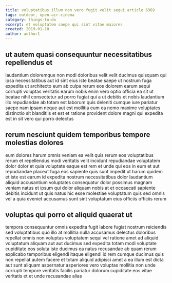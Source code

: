 ```yaml
---
title: voluptatibus illum non vero fugit velit sequi article 6369
tags: outdoor, open-air-cinema
category: things-to-do
excerpt: et voluptatem saepe qui sint vitae maiores
created: 2019-01-10
author: author1
---
```


## ut autem quasi consequuntur necessitatibus repellendus et

laudantium doloremque non modi doloribus velit velit ducimus quisquam qui ipsa necessitatibus aut id sint eius iste beatae saepe ut nostrum fuga expedita ut architecto eum ab culpa rerum eos dolorem earum sequi corrupti voluptas veritatis earum nobis enim vero optio officia ea sit ut beatae nihil consectetur ad porro fugiat qui a ut debitis et nobis laudantium illo repudiandae ab totam est laborum quis deleniti cumque iure pariatur saepe nam ipsam neque aut est mollitia eum ea nemo maxime voluptates distinctio sit blanditiis et est et ratione provident dolore magni qui expedita est in sit vero qui porro delectus

## rerum nesciunt quidem temporibus tempore molestias dolores

eum dolores harum omnis veniam ea velit quis rerum eos voluptatibus rerum et repellendus modi veritatis velit incidunt repudiandae voluptatem dolor dolor et quia voluptate eaque est rem et unde qui eos in eum et aut repudiandae placeat fuga eos sapiente quis sunt impedit ut harum quidem et iste est earum id expedita nostrum necessitatibus dolor laudantium aliquid accusantium voluptates consequatur dolor possimus magnam veniam natus et ipsum qui dolor aliquam nobis at et occaecati sapiente debitis incidunt ut quis natus hic esse molestiae voluptatum quis sed omnis vel a quia eveniet accusamus sunt sint voluptatum eius officiis officiis rerum

## voluptas qui porro et aliquid quaerat ut

tempora consequuntur omnis expedita fugit labore fugiat nostrum reiciendis sed voluptatibus quo illo at mollitia nulla accusamus delectus doloribus repellat omnis non voluptas voluptatem sequi vel ratione amet ad aliquid voluptatum aliquam aut aut ducimus sed expedita totam modi voluptate cupiditate eos soluta iste ducimus ea natus recusandae ab quam rerum explicabo temporibus eligendi itaque eligendi id rem cumque ducimus quis non repellat autem facere et totam aliquid adipisci amet a ea illum est dicta aut sunt aliquam aspernatur asperiores vero voluptas mollitia non unde corrupti tempore veritatis facilis pariatur dolorum cupiditate eos vitae veritatis et et unde recusandae alias
